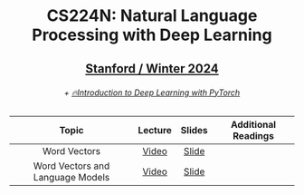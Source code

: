 # <p align="center">CS224N: Natural Language Processing with Deep Learning</p>
## <p align="center">[Stanford / Winter 2024](https://web.stanford.edu/class/cs224n/)</p>
###### <p align="center">+ [🔥](https://github.com/jungseongryong/CS224N/tree/main/Introduction%20to%20Deep%20Learning%20with%20PyTorch)[Introduction to Deep Learning with PyTorch](https://wikidocs.net/book/2788)</p>

|Topic|Lecture|Slides|Additional Readings|
|:------:|:---:|:---:|:---:|
|Word Vectors|[Video](https://www.youtube.com/watch?v=8rXD5-xhemo&list=PLoROMvodv4rOhcuXMZkNm7j3fVwBBY42z&ab_channel=stanfordonline)|[Slide](https://web.stanford.edu/class/cs224n/slides/cs224n-2024-lecture01-wordvecs1-public.pdf)||
|Word Vectors and Language Models|[Video](https://www.youtube.com/watch?v=kEMJRjEdNzM&list=PLoROMvodv4rOhcuXMZkNm7j3fVwBBY42z&index=2&ab_channel=stanfordonline)|[Slide](https://web.stanford.edu/class/cs224n/slides/cs224n-2024-lecture02-wordvecs2.pdf)||
